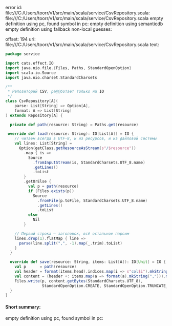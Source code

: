 error id: file:///C:/Users/toorr/v1/src/main/scala/service/CsvRepository.scala:
file:///C:/Users/toorr/v1/src/main/scala/service/CsvRepository.scala
empty definition using pc, found symbol in pc: 
empty definition using semanticdb
empty definition using fallback
non-local guesses:

offset: 194
uri: file:///C:/Users/toorr/v1/src/main/scala/service/CsvRepository.scala
text:
```scala
package service

import cats.effect.IO
import java.nio.file.{Files, Paths, StandardOpenOption}
import scala.io.Source
import java.nio.charset.StandardCharsets

/**
 * Репозиторий CSV, ра@@ботает только на IO
 */
class CsvRepository[A](
    parse: List[String] => Option[A],
    format: A => List[String]
) extends Repository[A] {

  private def path(resource: String) = Paths.get(resource)

 override def load(resource: String): IO[List[A]] = IO {
    // читаем всегда в UTF-8, и из ресурсов, и из файловой системы
    val lines: List[String] =
      Option(getClass.getResourceAsStream(s"/$resource"))
        .map { is =>
          Source
            .fromInputStream(is, StandardCharsets.UTF_8.name)
            .getLines()
            .toList
        }
        .getOrElse {
          val p = path(resource)
          if (Files.exists(p))
            Source
              .fromFile(p.toFile, StandardCharsets.UTF_8.name)
              .getLines()
              .toList
          else
            Nil
        }

    // Первый строка — заголовок, всё остальное парсим
    lines.drop(1).flatMap { line =>
      parse(line.split(",", -1).map(_.trim).toList)
    }
  }

  override def save(resource: String, items: List[A]): IO[Unit] = IO {
    val p      = path(resource)
    val header = format(items.head).indices.map(i => s"col$i").mkString(",")
    val content = (header +: items.map(a => format(a).mkString(","))).mkString("\n")
    Files.write(p, content.getBytes(StandardCharsets.UTF_8),
                StandardOpenOption.CREATE, StandardOpenOption.TRUNCATE_EXISTING)
  }
}
```


#### Short summary: 

empty definition using pc, found symbol in pc: 